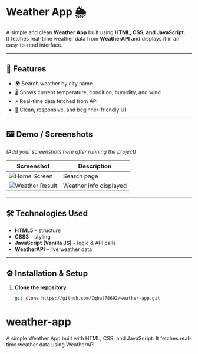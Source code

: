 # Weather App 🌦️

A simple and clean **Weather App** built using **HTML, CSS, and JavaScript**.  
It fetches real-time weather data from **WeatherAPI** and displays it in an easy-to-read interface.

---

## 📌 Features

- 🌍 Search weather by city name  
- 🌡️ Shows current temperature, condition, humidity, and wind  
- ⚡ Real-time data fetched from API  
- 🎨 Clean, responsive, and beginner-friendly UI  

---

## 🖼️ Demo / Screenshots

*(Add your screenshots here after running the project)*

| Screenshot | Description |
|------------|-------------|
| ![Home Screen](assets/screenshot1.png) | Search page |
| ![Weather Result]([assets/screenshot2.png](https://github.com/Iqbal78692/weather-app/blob/main/Screenshot%202025-09-14%20165005.png?raw=true)) | Weather info displayed |

---

## 🛠️ Technologies Used

- **HTML5** – structure  
- **CSS3** – styling  
- **JavaScript (Vanilla JS)** – logic & API calls  
- **WeatherAPI** – live weather data  

---

## ⚙️ Installation & Setup

1. **Clone the repository**
   ```bash
   git clone https://github.com/Iqbal78692/weather-app.git

# weather-app
A simple Weather App built with HTML, CSS, and JavaScript.  It fetches real-time weather data using WeatherAPI.
